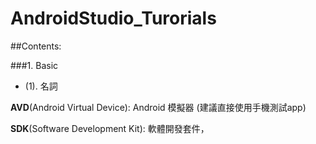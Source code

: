 # AndroidStudio_Turorials

##Contents:

###1. Basic

* (1). 名詞

**AVD**(Android Virtual Device): Android 模擬器 (建議直接使用手機測試app)

**SDK**(Software Development Kit): 軟體開發套件，
